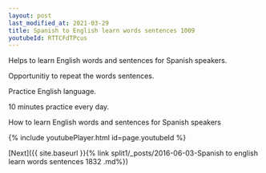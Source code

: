 ```yaml
---
layout: post
last_modified_at: 2021-03-29
title: Spanish to English learn words sentences 1009 
youtubeId: RTTCFdTPcus
---
```

 
 
Helps to learn English words and sentences for Spanish speakers.

Opportunitiy to repeat the words sentences. 

Practice English language. 
 
10 minutes practice every day. 
 
How to learn English words and sentences for Spanish speakers 
 
{% include youtubePlayer.html id=page.youtubeId %}
 
 
[Next]({{ site.baseurl }}{% link  split1/_posts/2016-06-03-Spanish to english learn words sentences 1832 .md%})
 
